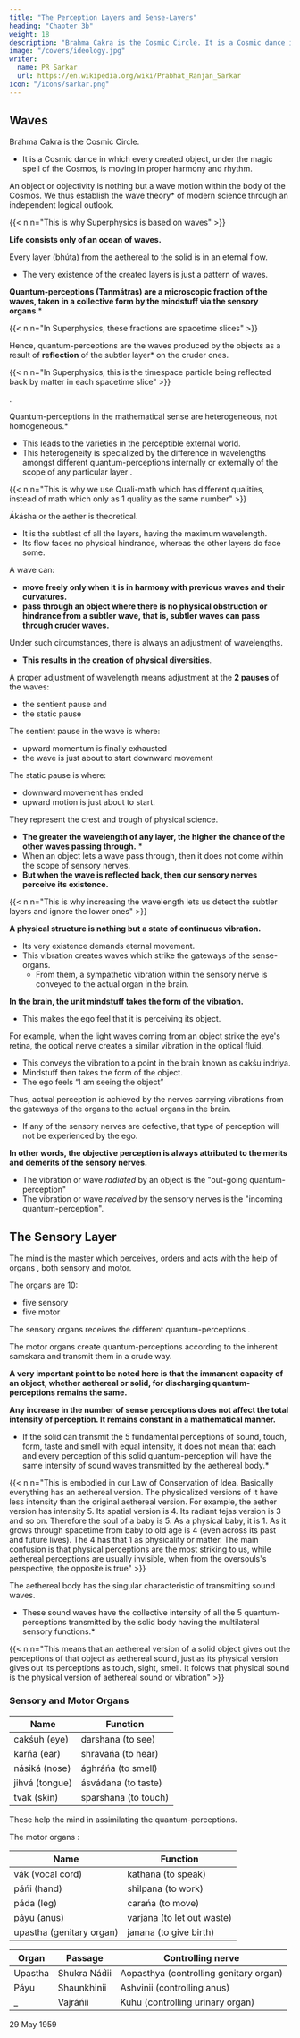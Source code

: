 ```yaml
---
title: "The Perception Layers and Sense-Layers"
heading: "Chapter 3b"
weight: 18
description: "Brahma Cakra is the Cosmic Circle. It is a Cosmic dance in which every created object, under the magic spell of the Cosmos, is moving in harmony and rhythm"
image: "/covers/ideology.jpg"
writer:
  name: PR Sarkar
  url: https://en.wikipedia.org/wiki/Prabhat_Ranjan_Sarkar
icon: "/icons/sarkar.png"
---
```



## Waves

Brahma Cakra is the Cosmic Circle. 
- It is a Cosmic dance in which every created object, under the magic spell of the Cosmos, is moving in proper harmony and rhythm. 

An object or objectivity is nothing but a wave motion within the body of the Cosmos. <!-- The philosophy of Ananda Marga thus --> We thus establish the wave theory* of modern science through an independent logical outlook. 

{{< n n="This is why Superphysics is based on waves" >}}


**Life consists only of an ocean of waves.**

Every layer (bhúta) from the aethereal to the solid is in an eternal flow.
- The very existence of the created layers <!-- bhútatattva --> is just a pattern of waves. 

**Quantum-perceptions (Tanmátras) are a microscopic fraction of the waves, taken in a collective form by the mindstuff via the sensory organs**.*

{{< n n="In Superphysics, these fractions are spacetime slices" >}}

Hence, quantum-perceptions <!-- tanmátras --> <!-- are nothing but --> are the waves produced by the objects as a result of **reflection** of the subtler layer* <!-- bhúta --> on the cruder ones.

{{< n n="In Superphysics, this is the timespace particle being reflected back by matter in each spacetime slice" >}}

<!-- -cum-citta -->. 
<!-- These microscopic fractions carried through waves are called . --> 

<!-- Tanmátras --> 
Quantum-perceptions in the mathematical sense are heterogeneous, not homogeneous.*
- This leads to the varieties in the perceptible external world. 
- This heterogeneity is specialized by the difference in wavelengths amongst different quantum-perceptions <!-- tanmátras --> internally or externally of the scope of any particular layer <!-- bhúta -->.

{{< n n="This is why we use Quali-math which has different qualities, instead of math which only as 1 quality as the same number" >}}


Ákásha or the aether is theoretical.
- It is the subtlest of all the layers<!-- bhútas -->, having the maximum wavelength. 
- Its flow faces no physical hindrance, whereas the other layers<!--  bhútas --> do face some.

A wave can:
- **move freely only when it is in harmony with previous waves and their curvatures.** 
- **pass through an object where there is no physical obstruction or hindrance from a subtler wave, that is, subtler waves can pass through cruder waves.** 

Under such circumstances, there is always an adjustment of wavelengths. 
- **This results in the creation of physical diversities**.


A proper adjustment of wavelength means adjustment at the **2 pauses** of the waves:
- the sentient pause and
- the static pause

The sentient pause in the wave is where:
- upward momentum is finally exhausted
- the wave is just about to start downward movement

The static pause is where:
- downward movement has ended
- upward motion is just about to start.

They represent the crest and trough of physical science.
- **The greater the wavelength of any layer, the higher the chance of the other waves passing through.** *<!--  this adjustment of the striking . -->
- When an object lets a wave pass through, then it does not come within the scope of sensory nerves. 
- **But when the wave is reflected back, then our sensory nerves perceive its existence.**
<!--  does not get such a passage, that is, it -->
<!-- Let us examine the process of actual perception and see how it occurs.  -->

{{< n n="This is why increasing the wavelength lets us detect the subtler layers and ignore the lower ones" >}}

<!-- HOW TO REFLECT SUBTLER WAVES??? -->

<!-- The existence of -->

**A physical structure is nothing but a state of continuous vibration.** 
- Its very existence demands eternal movement. 
- This vibration creates waves which strike the gateways of the sense-organs.
  - From them, a sympathetic vibration within the sensory nerve is conveyed to the actual organ in the brain. 

**In the brain, the unit mindstuff takes the form of the vibration.** 
- This makes the ego feel that it is perceiving its object.

For example, when the light waves coming from an object strike the eye's retina, the optical nerve creates a similar vibration in the optical fluid. 
- This conveys the vibration to a point in the brain known as cakśu indriya.
- Mindstuff then takes the form of the object. <!-- ahaḿtattva or --> 
- The ego feels “I am seeing the object”

Thus, actual perception is achieved by <!-- made through a process in --> the nerves carrying vibrations from the gateways of the organs to the actual <!-- sites of the particular --> organs in the brain. <!-- This is the case with taste perception and other sensory activities.  -->
- If any of the sensory nerves are defective, that type of perception will not be experienced by the ego.

**In other words, the objective perception is always attributed to the merits and demerits of the sensory nerves.**
- The vibration or wave *radiated* by an object is the "out-going quantum-perception"<!--  tanmátra” -->
- The vibration or wave *received* by the sensory nerves is the "incoming quantum-perception"<!--  tanmátra” -->.


## The Sensory Layer

<!-- Indriyatattva -->

The mind is the master which perceives, orders and acts with the help of organs <!-- indriyas -->, both sensory and motor. 

The <!-- indriyas or --> organs are 10:
- five sensory
- five motor

The sensory organs <!-- indriyas --> receives the different quantum-perceptions <!-- tanmátras -->.

The motor organs <!-- indriyas --> create quantum-perceptions <!-- tanmátras --> according to the inherent samskara <!-- reactive-momenta --> and transmit them in a crude way. <!-- n extroversial style. -->

**A very important point to be noted here is that the immanent capacity of an object, whether aethereal or solid, for discharging quantum-perceptions <!-- tanmátras, --> remains the same.** 

**Any increase in the number of sense perceptions does not affect the total intensity of perception. It remains constant in a mathematical manner.**
- If the solid can transmit the 5 fundamental perceptions of sound, touch, form, taste and smell with equal intensity, it does not mean that each and every perception of this solid quantum-perception <!-- tanmátra --> will have the same intensity of sound waves transmitted by the aethereal body.*

{{< n n="This is embodied in our Law of Conservation of Idea. Basically everything has an aethereal version. The physicalized versions of it have less intensity than the original aethereal version. For example, the aether version has intensity 5. Its spatial version is 4. Its radiant tejas version is 3 and so on. Therefore the soul of a baby is 5. As a physical baby, it is 1. As it grows through spacetime from baby to old age is 4 (even across its past and future lives). The 4 has that 1 as physicality or matter. The main confusion is that physical perceptions are the most striking to us, while aethereal perceptions are usually invisible, when from the oversouls's perspective, the opposite is true" >}}


The aethereal body has the singular characteristic of transmitting sound waves.
- These sound waves have the collective intensity of all the 5 quantum-perceptions <!-- tanmátras --> transmitted by the solid body having the multilateral sensory functions.*

{{< n n="This means that an aethereal version of a solid object gives out the perceptions of that object as aethereal sound, just as its physical version gives out its perceptions as touch, sight, smell. It folows that physical sound is the physical version of aethereal sound or vibration" >}} 


<!-- idea-object gives out the perceptions via sound just as its physical object gives out its perceptions as touch, sight,   -->


### Sensory and Motor Organs

Name | Function
--- | ---
cakśuh (eye) | darshana (to see)
karńa (ear) | shravańa (to hear)
násiká (nose) | ághráńa (to smell)
jihvá (tongue) | ásvádana (to taste)
tvak (skin) | sparshana (to touch)

These help the mind in assimilating the <!-- tanmátras --> quantum-perceptions.

The motor organs <!-- or karmendriyas -->:

Name | Function
--- | ---
vák (vocal cord) | kathana (to speak)
páńi (hand) | shilpana (to work)
páda (leg) | carańa (to move)
páyu (anus) | varjana (to let out waste)
upastha (genitary organ) | janana (to give birth)


Organ | Passage	| Controlling nerve
--- | --- | ---
Upastha	| Shukra Nád́ii| Aopasthya (controlling genitary organ)
Páyu | Shaunkhinii	| Ashvinii (controlling anus)
_ | Vajráńii | Kuhu (controlling urinary organ) 


29 May 1959
